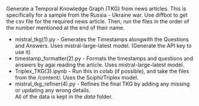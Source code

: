 Generate a Temporal Knowledge Graph (TKG) from news articles. This is specifically for a sample from the Russia - Ukraine war. 
Use diffbot to get the csv file for the required news article.
Then, run the files in the order of the number mentioned at the end of their name.
- mistral_tkg(1).py - Generates the Timestamps alongwith the Questions and Answers. Uses mistral-large-latest model. (Generate the API key to use it)
- timestamp_formatter(2).py - Formats the timestamps and questions and answers by agai reading the article. Uses mistral-large-latest model.
- Triplex_TKG(3).ipynb - Run this in colab (if possible), and take the files from the /content/. Uses the Sciphi/Triplex model.
- mistral_tkg_refiner(4).py - Refines the final TKG by adding any missing or updating any wrong details.<br />
All of the data is kept in the *data* folder.